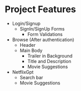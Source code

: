 # Project Features
- Login/Signup
    - SignIn/SignUp Forms
        - Form Validations
- Browse (After authentication)
    - Header
    - Main Body
        - Trailer in Background
        - Title and Description
        - Movie Suggestions
- NetflixGpt
    - Search bar
    - Movie Suggestions            
